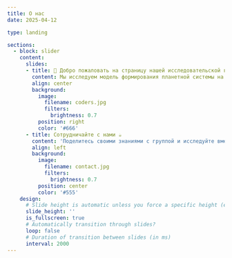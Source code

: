 ```yaml
---
title: О нас
date: 2025-04-12

type: landing

sections:
  - block: slider
    content:
      slides:
      - title: 👋 Добро пожаловать на страницу нашей исследовательской группы.
        content: Мы исследуем модель формирования планетной системы на основе теоретического анализа и численного моделирования.
        align: center
        background:
          image:
            filename: coders.jpg
            filters:
              brightness: 0.7
          position: right
          color: '#666'
      - title: Сотрудничайте с нами ☕️
        content: 'Поделитесь своими знаниями с группой и исследуйте вместе новые захватывающие темы!'
        align: left
        background:
          image:
            filename: contact.jpg
            filters:
              brightness: 0.7
          position: center
          color: '#555'
    design:
      # Slide height is automatic unless you force a specific height (e.g. '400px')
      slide_height: ''
      is_fullscreen: true
      # Automatically transition through slides?
      loop: false
      # Duration of transition between slides (in ms)
      interval: 2000
---
```

